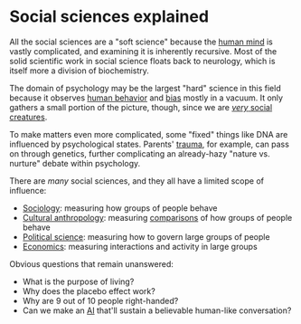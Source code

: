 
# Social sciences explained

All the social sciences are a "soft science" because the [human mind](humanity.md) is vastly complicated, and examining it is inherently recursive. Most of the solid scientific work in social science floats back to neurology, which is itself more a division of biochemistry.

The domain of psychology may be the largest "hard" science in this field because it observes [human behavior](humanity-universals.md) and [bias](mind-bias.md) mostly in a vacuum. It only gathers a small portion of the picture, though, since we are [*very* social creatures](people-friends.md).

To make matters even more complicated, some "fixed" things like DNA are influenced by psychological states. Parents' [trauma](hardship-ptsd.md), for example, can pass on through genetics, further complicating an already-hazy "nature vs. nurture" debate within psychology.

There are *many* social sciences, and they all have a limited scope of influence:

- [Sociology](groups-small.md): measuring how groups of people behave
- [Cultural anthropology](people-culture.md): measuring [comparisons](people-culture.md) of how groups of people behave
- [Political science](politics-systems.md): measuring how to govern large groups of people
- [Economics](economics.md): measuring interactions and activity in large groups

Obvious questions that remain unanswered:

- What is the purpose of living?
- Why does the placebo effect work?
- Why are 9 out of 10 people right-handed?
- Can we make an [AI](computers-ai.md) that'll sustain a believable human-like conversation?
